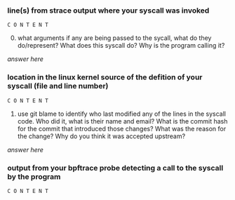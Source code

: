### line(s) from strace output where your syscall was invoked

```
C O N T E N T
```

0. what arguments if any are being passed to the sycall, what do they do/represent?
What does this syscall do? Why is the program calling it?

*answer here*

### location in the linux kernel source of the defition of your syscall (file and line number)

```
C O N T E N T
```

1. use git blame to identify who last modified any of the lines in the syscall code.
Who did it, what is their name and email? What is the commit hash for the commit that introduced those changes?
What was the reason for the change? Why do you think it was accepted upstream?

*answer here*

### output from your bpftrace probe detecting a call to the syscall by the program

```
C O N T E N T
```
